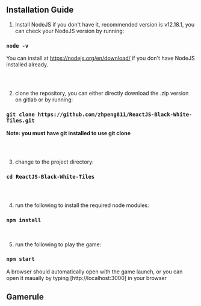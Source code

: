 ## Installation Guide

1. Install NodeJS if you don't have it, recommended version is v12.18.1, you can check your NodeJS version by running:
### `node -v`
You can install at https://nodejs.org/en/download/ if you don't have NodeJS installed already. 
### <br />
2. clone the repository, you can either directly download the .zip version on gitlab or by running:
### `git clone https://github.com/zhpeng811/ReactJS-Black-White-Tiles.git`
**Note: you must have git installed to use git clone** 
### <br />
3. change to the project directory:
### `cd ReactJS-Black-White-Tiles` 
### <br />
4. run the following to install the required node modules:
### `npm install`
<br />

5. run the following to play the game:
### `npm start`
A browser should automatically open with the game launch, or you can open it maually by typing [http://localhost:3000] in your browser
<br />

## Gamerule


